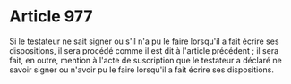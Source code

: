 # Article 977

Si le testateur ne sait signer ou s'il n'a pu le faire lorsqu'il a fait écrire ses dispositions, il sera procédé comme il est dit à l'article précédent ; il sera fait, en outre, mention à l'acte de suscription que le testateur a déclaré ne savoir signer ou n'avoir pu le faire lorsqu'il a fait écrire ses dispositions.
